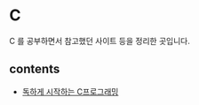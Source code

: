 # C

C 를 공부하면서 참고했던 사이트 등을 정리한 곳입니다.

## contents

- [독하게 시작하는 C프로그래밍](https://www.youtube.com/watch?v=I5jmg6uUTbQ&list=PLXvgR_grOs1AQuQ-5mWbx0zdG0betdeoL)